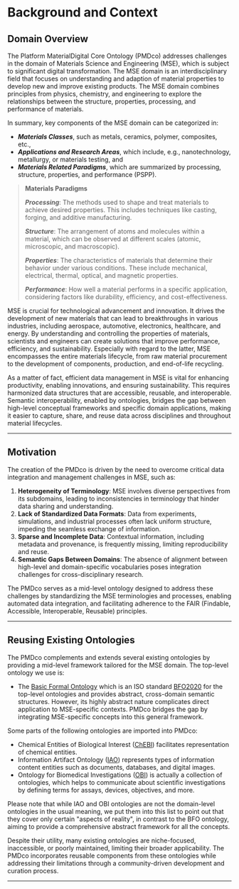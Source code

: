 # Background and Context

## Domain Overview

The Platform MaterialDigital Core Ontology (PMDco) addresses challenges in the domain of Materials Science and Engineering (MSE), which is subject to significant digital transformation. The MSE domain is an interdisciplinary field that focuses on understanding and adaption of material properties to develop new and improve existing products. The MSE domain combines principles from physics, chemistry, and engineering to explore the relationships between the structure, properties, processing, and performance of materials.

In summary, key components of the MSE domain can be categorized in:

- ***Materials Classes***, such as metals, ceramics, polymer, composites, etc.,
- ***Applications and Research Areas***, which include, e.g., nanotechnology, metallurgy, or materials testing, and
- ***Materials Related Paradigms***, which are summarized by processing, structure, properties, and performance (PSPP).
  
> **Materials Paradigms**
>
> ***Processing***: The methods used to shape and treat materials to achieve desired properties. This includes techniques like casting, forging, and additive manufacturing.
>
> ***Structure***: The arrangement of atoms and molecules within a material, which can be observed at  different scales (atomic, microscopic, and macroscopic).
>
> ***Properties***: The characteristics of materials that determine their behavior under various conditions. These include mechanical, electrical, thermal, optical, and magnetic properties.
>
> ***Performance***: How well a material performs in a specific application, considering factors like durability, efficiency, and cost-effectiveness.

MSE is crucial for technological advancement and innovation. It drives the development of new materials that can lead to breakthroughs in various industries, including aerospace, automotive, electronics, healthcare, and energy. By understanding and controlling the properties of materials, scientists and engineers can create solutions that improve performance, efficiency, and sustainability. Especially with regard to the latter, MSE encompasses the entire materials lifecycle, from raw material procurement to the development of components, production, and end-of-life recycling.

As a matter of fact, efficient data management in MSE is vital for enhancing productivity, enabling innovations, and ensuring sustainability. This requires harmonized data structures that are accessible, reusable, and interoperable. Semantic interoperability, enabled by ontologies, bridges the gap between high-level conceptual frameworks and specific domain applications, making it easier to capture, share, and reuse data across disciplines and throughout material lifecycles.

---

## Motivation

The creation of the PMDco is driven by the need to overcome critical data integration and management challenges in MSE, such as:

1. **Heterogeneity of Terminology**: MSE involves diverse perspectives from its subdomains, leading to inconsistencies in terminology that hinder data sharing and understanding.
2. **Lack of Standardized Data Formats**: Data from experiments, simulations, and industrial processes often lack uniform structure, impeding the seamless exchange of information.
3. **Sparse and Incomplete Data**: Contextual information, including metadata and provenance, is frequently missing, limiting reproducibility and reuse.
4. **Semantic Gaps Between Domains**: The absence of alignment between high-level and domain-specific vocabularies poses integration challenges for cross-disciplinary research.

The PMDco serves as a mid-level ontology designed to address these challenges by standardizing the MSE terminologies and processes, enabling automated data integration, and facilitating adherence to the FAIR (Findable, Accessible, Interoperable, Reusable) principles.

---

## Reusing Existing Ontologies

The PMDco complements and extends several existing ontologies by providing a mid-level framework tailored for the MSE domain. The top-level ontology we use is:

  - The [Basic Formal Ontology](https://basic-formal-ontology.org/bfo-2020.html) which is an ISO standard [BFO2020](https://www.iso.org/standard/74572.html) for the top-level ontologies and provides abstract, cross-domain semantic structures. However, its highly abstract nature complicates direct application to MSE-specific contexts. PMDco bridges the gap by integrating MSE-specific concepts into this general framework.

Some parts of the following ontologies are imported into PMDco:
    
  - Chemical Entities of Biological Interest ([ChEBI](https://www.ebi.ac.uk/chebi/)) facilitates representation of chemical entities.
  - Information Artifact Ontology ([IAO](https://obofoundry.org/ontology/iao.html)) represents types of information content entities such as documents, databases, and digital images.
  - Ontology for Biomedical Investigations ([OBI](https://obi-ontology.org/)) is actually a collection of ontologies, which helps to communicate about scientific investigations by defining terms for assays, devices, objectives, and more.
    
 Please note that while IAO and OBI ontologies are not the domain-level ontologies in the usual meaning, we put them into this list to point out that they cover only certain "aspects of reality", in contrast to the BFO ontology, aiming to provide a comprehensive abstract framework for all the concepts.
  

Despite their utility, many existing ontologies are niche-focused, inaccessible, or poorly maintained, limiting their broader applicability. The PMDco incorporates reusable components from these ontologies while addressing their limitations through a community-driven development and curation process.

---
